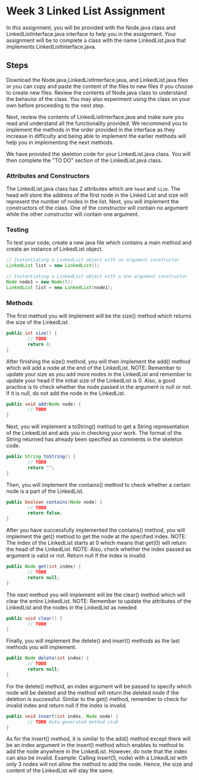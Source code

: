 # Week 3 Linked List Assignment
In this assignment, you will be provided with the Node.java class and LinkedListInterface.java interface to help you in the assignment. Your assignment will be to complete a class with the name LinkedList.java that implements LinkedListInterface.java. 

## Steps
Download the Node.java,LinkedListInterface.java, and LinkedList.java files or you can copy and paste the content of the files to new files if you choose to create new files. Review the contents of Node.java class to understand the behavior of the class. You may also experiment using the class on your own before proceeding to the next step.

Next, review the contents of LinkedListInterface.java and make sure you read and understand all the functionality provided. We recommend you to implement the methods in the order provided in the interface as they increase in difficulty and being able to implement the earlier methods will help you in implementing the next methods. 

We have provided the skeleton code for your LinkedList.java class. You will then complete the "TO DO" section of the LinkedList.java class.

### Attributes and Constructors
The LinkedList.java class has 2 attributes which are `head` and `size`. The head will store the address of the first node in the Linked List and size will represent the number of nodes in the list. Next, you will implement the constructors of the class. One of the constructor will contain no argument while the other constructor will contain one argument. 

### Testing
To test your code, create a new java file which contains a main method and create an instance of LinkedList object. 
```java
// Instantiating a LinkedList object with no argument constructor
LinkedList list = new LinkedList();

// Instantiating a LinkedList object with a one argument constructor
Node node1 = new Node(5);
LinkedList list = new LinkedList(node1);
```

### Methods
The first method you will implement will be the size() method which returns the size of the LinkedList.
```java
public int size() {
		// TODO
		return 0;
}
```

After finishing the size() method, you will then implement the add() method which will add a node at the end of the LinkedList.
NOTE: Remember to update your size as you add more nodes in the LinkedList and remember to update your head if the initial size of the LinkedList is 0.
Also, a good practice is to check whether the node passed in the argument is null or not. If it is null, do not add the node in the LinkedList.
```java
public void add(Node node) {
		// TODO
}
```

Next, you will implement a toString() method to get a String representation of the LinkedList and aids you in checking your work. The format of the String returned has already been specified as comments in the skeleton code. 
```java
public String toString() {
		// TODO
		return "";
}
```

Then, you will implement the contains() method to check whether a certain node is a part of the LinkedList.
```java
public boolean contains(Node node) {
		// TODO 
		return false;
}
```

After you have successfully implemented the contains() method, you will implement the get() method to get the node at the specified index. 
NOTE: The index of the LinkedList starts at 0 which means that get(0) will return the head of the LinkedList.
NOTE: Also, check whether the index passed as argument is valid or not. Return null if the index is invalid.
```java
public Node get(int index) {
		// TODO
		return null;
}
```

The next method you will implement will be the clear() method which will clear the entire LinkedList.
NOTE: Remember to update the attributes of the LinkedList and the nodes in the LinkedList as needed
```java
public void clear() {
		// TODO
}
```

Finally, you will implement the delete() and insert() methods as the last methods you will implement. 
```java
public Node delete(int index) {
		// TODO
		return null;
}
```
For the delete() method, an index argument will be passed to specify which node will be deleted and the method will return the deleted node if the deletion is successful.
Similar to the get() method, remember to check for invalid index and return null if the index is invalid. 

```java
public void insert(int index, Node node) {
		// TODO Auto-generated method stub
}
```
As for the insert() method, it is similar to the add() method except there will be an index argument in the insert() method which enables to method to add the node anywhere in the LinkedList.
However, do note that the index can also be invalid. Example: Calling insert(5, node) with a LinkedList with only 3 nodes will not allow the method to add the node. Hence, the size and content of the LinkedList will stay the same.



